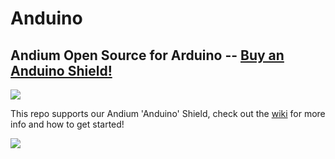 # Anduino

## Andium Open Source for Arduino -- [Buy an Anduino Shield!](https://store.andium.com)
![](https://github.com/andium/Anduino/blob/master/wiki_assets/arduino_open_source.png)

This repo supports our Andium 'Anduino' Shield, check out the [wiki](https://github.com/andium/Anduino/wiki) for more info and how to get started!

![](https://github.com/andium/Anduino/blob/master/wiki_assets/Anduino_v1_1_diagram.jpg)

